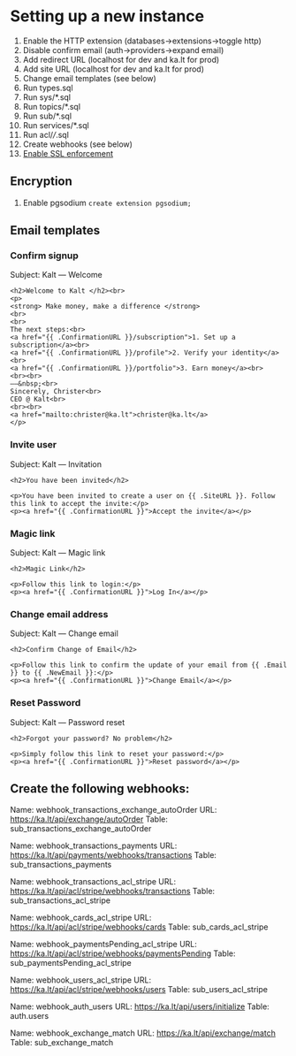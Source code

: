 # Setting up a new instance
1. Enable the HTTP extension (databases->extensions->toggle http)
2. Disable confirm email (auth->providers->expand email)
3. Add redirect URL (localhost for dev and ka.lt for prod)
4. Add site URL (localhost for dev and ka.lt for prod)
5. Change email templates (see below)
6. Run types.sql
7. Run sys/*.sql
8. Run topics/*.sql
9. Run sub/*.sql 
10. Run services/*.sql
11. Run acl/*/*.sql
12. Create webhooks (see below)
11. [Enable SSL enforcement](https://supabase.com/docs/guides/platform/ssl-enforcement) 

## Encryption
1. Enable pgsodium `create extension pgsodium;`

## Email templates

### Confirm signup
Subject: Kalt — Welcome

```
<h2>Welcome to Kalt </h2><br>
<p>
<strong> Make money, make a difference </strong>
<br>
<br>
The next steps:<br>
<a href="{{ .ConfirmationURL }}/subscription">1. Set up a subscription</a><br>
<a href="{{ .ConfirmationURL }}/profile">2. Verify your identity</a><br>
<a href="{{ .ConfirmationURL }}/portfolio">3. Earn money</a><br>
<br><br>
——&nbsp;<br>
Sincerely, Christer<br>
CEO @ Kalt<br>
<br><br>
<a href="mailto:christer@ka.lt">christer@ka.lt</a>
</p>
```
### Invite user
Subject: Kalt — Invitation

```
<h2>You have been invited</h2>

<p>You have been invited to create a user on {{ .SiteURL }}. Follow this link to accept the invite:</p>
<p><a href="{{ .ConfirmationURL }}">Accept the invite</a></p>

```

### Magic link 
Subject: Kalt — Magic link

```
<h2>Magic Link</h2>

<p>Follow this link to login:</p>
<p><a href="{{ .ConfirmationURL }}">Log In</a></p>
```

### Change email address
Subject: Kalt — Change email

```
<h2>Confirm Change of Email</h2>

<p>Follow this link to confirm the update of your email from {{ .Email }} to {{ .NewEmail }}:</p>
<p><a href="{{ .ConfirmationURL }}">Change Email</a></p>
```

###  Reset Password
Subject: Kalt — Password reset

```
<h2>Forgot your password? No problem</h2>

<p>Simply follow this link to reset your password:</p>
<p><a href="{{ .ConfirmationURL }}">Reset password</a></p>
```


## Create the following webhooks:

Name: webhook_transactions_exchange_autoOrder
URL: https://ka.lt/api/exchange/autoOrder
Table: sub_transactions_exchange_autoOrder

Name: webhook_transactions_payments
URL: https://ka.lt/api/payments/webhooks/transactions
Table: sub_transactions_payments

Name: webhook_transactions_acl_stripe
URL: https://ka.lt/api/acl/stripe/webhooks/transactions
Table: sub_transactions_acl_stripe

Name: webhook_cards_acl_stripe
URL: https://ka.lt/api/acl/stripe/webhooks/cards
Table: sub_cards_acl_stripe

Name: webhook_paymentsPending_acl_stripe
URL: https://ka.lt/api/acl/stripe/webhooks/paymentsPending
Table: sub_paymentsPending_acl_stripe

Name: webhook_users_acl_stripe
URL: https://ka.lt/api/acl/stripe/webhooks/users
Table: sub_users_acl_stripe

Name: webhook_auth_users
URL: https://ka.lt/api/users/initialize
Table: auth.users

Name: webhook_exchange_match
URL: https://ka.lt/api/exchange/match
Table: sub_exchange_match
